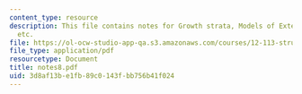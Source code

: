 ```yaml
---
content_type: resource
description: This file contains notes for Growth strata, Models of Extensional Faults
  etc.
file: https://ol-ocw-studio-app-qa.s3.amazonaws.com/courses/12-113-structural-geology-fall-2005/3d8af13be1fb89c0143fbb756b41f024_notes8.pdf
file_type: application/pdf
resourcetype: Document
title: notes8.pdf
uid: 3d8af13b-e1fb-89c0-143f-bb756b41f024
---
```


